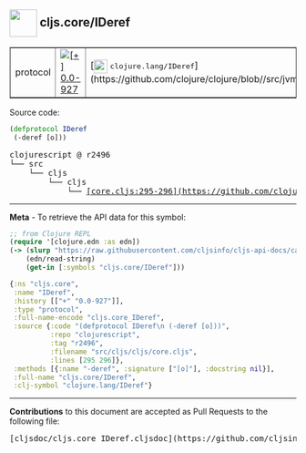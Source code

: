 ## <img width="48px" valign="middle" src="http://i.imgur.com/Hi20huC.png"> cljs.core/IDeref

 <table border="1">
<tr>

<td>protocol</td>
<td><a href="https://github.com/cljsinfo/cljs-api-docs/tree/0.0-927"><img valign="middle" alt="[+] 0.0-927" src="https://img.shields.io/badge/+-0.0--927-lightgrey.svg"></a> </td>
<td>
[<img height="24px" valign="middle" src="http://i.imgur.com/1GjPKvB.png"> <samp>clojure.lang/IDeref</samp>](https://github.com/clojure/clojure/blob//src/jvm/clojure/lang/IDeref.java)
</td>
</tr>
</table>






Source code:

```clj
(defprotocol IDeref
 (-deref [o]))
```

 <pre>
clojurescript @ r2496
└── src
    └── cljs
        └── cljs
            └── <ins>[core.cljs:295-296](https://github.com/clojure/clojurescript/blob/r2496/src/cljs/cljs/core.cljs#L295-L296)</ins>
</pre>


---

__Meta__ - To retrieve the API data for this symbol:

```clj
;; from Clojure REPL
(require '[clojure.edn :as edn])
(-> (slurp "https://raw.githubusercontent.com/cljsinfo/cljs-api-docs/catalog/cljs-api.edn")
    (edn/read-string)
    (get-in [:symbols "cljs.core/IDeref"]))
```

```clj
{:ns "cljs.core",
 :name "IDeref",
 :history [["+" "0.0-927"]],
 :type "protocol",
 :full-name-encode "cljs.core_IDeref",
 :source {:code "(defprotocol IDeref\n (-deref [o]))",
          :repo "clojurescript",
          :tag "r2496",
          :filename "src/cljs/cljs/core.cljs",
          :lines [295 296]},
 :methods [{:name "-deref", :signature ["[o]"], :docstring nil}],
 :full-name "cljs.core/IDeref",
 :clj-symbol "clojure.lang/IDeref"}

```

---

__Contributions__ to this document are accepted as Pull Requests to the following file:

 <pre>
[cljsdoc/cljs.core_IDeref.cljsdoc](https://github.com/cljsinfo/cljs-api-docs/blob/master/cljsdoc/cljs.core_IDeref.cljsdoc)
</pre>

